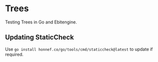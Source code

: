 # Trees
Testing Trees in Go and Ebitengine.

## Updating StaticCheck
Use `go install honnef.co/go/tools/cmd/staticcheck@latest` to update if required.

